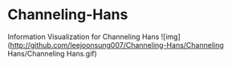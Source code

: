 # Channeling-Hans
Information Visualization for Channeling Hans
![img](http://github.com/leejoonsung007/Channeling-Hans/Channeling Hans/Channeling Hans.gif)
